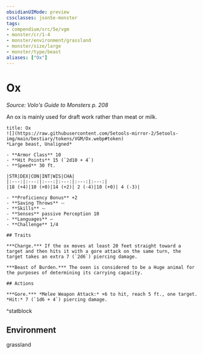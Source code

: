 ```yaml
---
obsidianUIMode: preview
cssclasses: json5e-monster
tags:
- compendium/src/5e/vgm
- monster/cr/1-4
- monster/environment/grassland
- monster/size/large
- monster/type/beast
aliases: ["Ox"]
---
```

# Ox
*Source: Volo's Guide to Monsters p. 208*  

An ox is mainly used for draft work rather than meat or milk.


```ad-statblock
title: Ox
![](https://raw.githubusercontent.com/5etools-mirror-2/5etools-img/main/bestiary/tokens/VGM/Ox.webp#token)
*Large beast, Unaligned*

- **Armor Class** 10 
- **Hit Points** 15 (`2d10 + 4`) 
- **Speed** 30 ft.

|STR|DEX|CON|INT|WIS|CHA|
|:---:|:---:|:---:|:---:|:---:|:---:|
|18 (+4)|10 (+0)|14 (+2)| 2 (-4)|10 (+0)| 4 (-3)|

- **Proficiency Bonus** +2
- **Saving Throws** ⏤
- **Skills** ⏤
- **Senses** passive Perception 10
- **Languages** —
- **Challenge** 1/4

## Traits

***Charge.*** If the ox moves at least 20 feet straight toward a target and then hits it with a gore attack on the same turn, the target takes an extra 7 (`2d6`) piercing damage.

***Beast of Burden.*** The oxen is considered to be a Huge animal for the purposes of determining its carrying capacity.

## Actions

***Gore.*** *Melee Weapon Attack:* +6 to hit, reach 5 ft., one target. *Hit:* 7 (`1d6 + 4`) piercing damage.
```
^statblock

## Environment

grassland